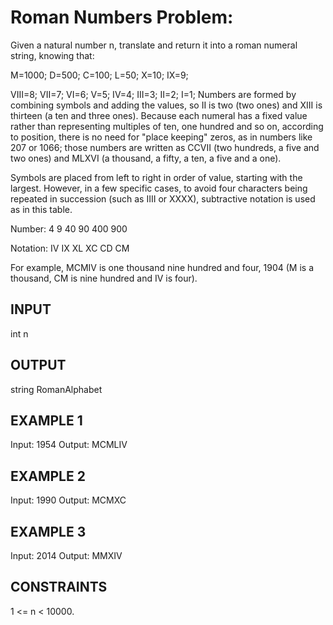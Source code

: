 # Roman Numbers Problem: 

Given a natural number n, translate and return it into a roman numeral string, knowing that:

M=1000; D=500; C=100; L=50; X=10; IX=9; 
 
VIII=8; VII=7; VI=6; V=5; IV=4; III=3; II=2; I=1; 
Numbers are formed by combining symbols and adding the values, so II is two (two ones) and XIII is thirteen (a ten and three ones). Because each numeral has a fixed value rather than representing multiples of ten, one hundred and so on, according to position, there is no need for "place keeping" zeros, as in numbers like 207 or 1066; those numbers are written as CCVII (two hundreds, a five and two ones) and MLXVI (a thousand, a fifty, a ten, a five and a one).

Symbols are placed from left to right in order of value, starting with the largest. However, in a few specific cases, to avoid four characters being repeated in succession (such as IIII or XXXX), subtractive notation is used as in this table.

Number: 4 9 40 90 400 900

Notation: IV IX XL XC CD CM

For example, MCMIV is one thousand nine hundred and four, 1904 (M is a thousand, CM is nine hundred and IV is four).

## INPUT

int    n

## OUTPUT

string    RomanAlphabet

## EXAMPLE 1

Input: 1954
Output: MCMLIV

## EXAMPLE 2

Input: 1990
Output: MCMXC

## EXAMPLE 3

Input: 2014
Output: MMXIV

## CONSTRAINTS

1 <= n < 10000. 